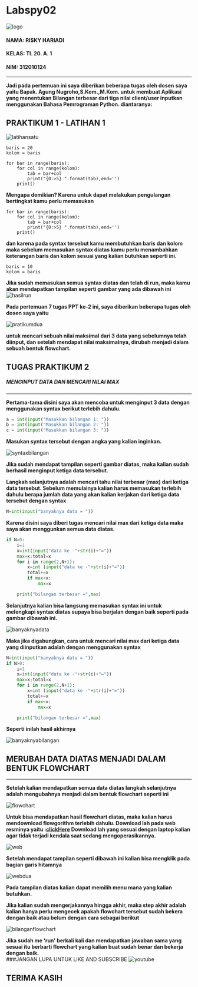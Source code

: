 # Labspy02
![logo](foto/logo.png)
#### NAMA: RISKY HARIADI <br>
#### KELAS: TI. 20. A. 1 <br>
#### NIM: 312010124 <br>
__________________________________________________________________________________
**Jadi pada pertemuan ini saya diberikan beberapa tugas oleh dosen saya yaitu Bapak. Agung Nugroho,S.Kom.,M.Kom. untuk membuat Aplikasi yang menentukan Bilangan terbesar dari tiga nilai client/user inputkan menggunakan Bahasa Pemrograman Python.
diantaranya:** <br>

## PRAKTIKUM 1 - LATIHAN 1
![latihansatu](foto/latihansatu.png)
```
baris = 20
kolom = baris

for bar in range(baris):
    for col in range(kolom):
        tab = bar+col
        print("{0:>5} ".format(tab),end='')
    print()
```
**Mengapa demikian? Karena untuk dapat melakukan pengulangan bertingkat kamu perlu memasukan** <br>
```
for bar in range(baris):
    for col in range(kolom):
        tab = bar+col
        print("{0:>5} ".format(tab),end='')
    print()
```
**dan karena pada syntax tersebut kamu membutuhkan baris dan kolom maka sebelum memasukan syntax diatas kamu perlu menambahkan keterangan baris dan kolom sesuai yang kalian butuhkan seperti ini.** <br>
```
baris = 10
kolom = baris
```
**Jika sudah memasukan semua syntax diatas dan telah di run, maka kamu akan mendapatkan tampilan seperti gambar yang ada dibawah ini** <br>
![hasilrun](foto/hasilrun.png)

**Pada pertemuan 7 tugas PPT ke-2 ini, saya diberikan beberapa tugas oleh dosen saya yaitu** <br> 

![pratikumdua](foto/pratikumdua.png)

**untuk mencari sebuah nilai maksimal dari 3 data yang sebelumnya telah diinput, dan setelah mendapat nilai 
maksimalnya, dirubah menjadi dalam 
sebuah bentuk flowchart.** <br>

## TUGAS PRAKTIKUM 2
##### MENGINPUT DATA DAN MENCARI NILAI MAX
________________________________________________________________________________________
**Pertama-tama disini saya akan mencoba untuk menginput 3 data dengan menggunakan syntax berikut terlebih dahulu.** <br>
```python
a = int(input("Masukkan bilangan 1: "))
b = int(input("Masukkan bilangan 2: "))
c = int(input("Masukkan bilangan 3: "))
```
**Masukan syntax tersebut dengan angka yang kalian inginkan.** <br>

![syntaxbilangan](foto/syntaxbilangan.png)

**Jika sudah mendapat tampilan seperti gambar diatas, maka kalian sudah berhasil menginput ketiga data tersebut.** 
<br>

**Langkah selanjutnya adalah mencari tahu nilai terbesar (max) dari ketiga data tersebut. Sebelum memulainya 
kalian harus memasukan terlebih 
dahulu berapa jumlah data yang akan kalian kerjakan dari ketiga data tersebut dengan syntax** <br>
```python
N=int(input("banyaknya data = "))
```
**Karena disini saya diberi tugas mencari nilai max dari ketiga data maka saya akan menggunkan semua data diatas.** <br>

```python
if N>0:
    i=1
    x=int(input("data ke -"+str(i)+"="))
    max=x;total=x
    for i in range(2,N+1):
        x=int (input("data ke -"+str(i)+"="))
        total+=x
        if max<x:
            max=x

    print("bilangan terbesar =",max)
```
**Selanjutnya kalian bisa langsung  memasukan syntax ini untuk melengkapi syntax diatas supaya bisa berjalan 
dengan baik seperti pada gambar 
dibawah ini.** <br>

![banyaknyadata](foto/banyakdata.png)

**Maka jika digabungkan, cara untuk mencari nilai max dari ketiga data yang diinputkan adalah dengan menggunakan 
syntax** <br>
```python
N=int(input("banyaknya data = "))
if N>0:
    i=1
    x=int(input("data ke -"+str(i)+"="))
    max=x;total=x
    for i in range(2,N+1):
        x=int (input("data ke -"+str(i)+"="))
        total+=x
        if max<x:
            max=x

    print("bilangan terbesar =",max)
```
**Seperti inilah hasil akhirnya** <br>

![banyaknyabilangan](foto/banyaknyabilangan.png)

## MERUBAH DATA DIATAS MENJADI DALAM BENTUK FLOWCHART
__________________________________________________________________________________
**Setelah kalian mendapatkan semua data diatas langkah selanjutnya adalah mengubahnya menjadi dalam bentuk 
flowchart seperti ini** <br>

![flowchart](foto/flowchart.png)

**Untuk bisa mendapatkan hasil flowchart diatas, maka kalian harus mendownload flowgorithm terlebih dahulu. 
Download lah pada web resminya yaitu :[clickHere](http://www.flowgorithm.org/download/)
Download lah yang sesuai dengan laptop kalian agar tidak terjadi kendala saat sedang mengoperasikannya.** <br>

![web](foto/web.png)

**Setelah mendapat tampilan seperti dibawah ini kalian bisa mengklik pada bagian garis hitamnya** <br>

![webdua](foto/webdua.png)

**Pada tampilan diatas kalian dapat memilih menu mana yang kalian butuhkan.** <br>

**Jika kalian sudah mengerjakannya hingga akhir, maka step akhir adalah kalian hanya perlu mengecek apakah 
flowchart tersebut sudah bekera dengan
baik atau belum dengan cara sebagai berikut** <br>

![bilanganflowchart](foto/bilanganflowchart.png)

**Jika sudah me 'run' berkali kali dan mendapatkan jawaban sama yang sesuai itu berbarti flowchart yang kalian 
buat sudah benar dan bekerja 
dengan baik.** <br>
###JANGAN LUPA UNTUK LIKE AND SUBSCRIBE
![youtube](foto/youtube.png)
## TERIMA KASIH 